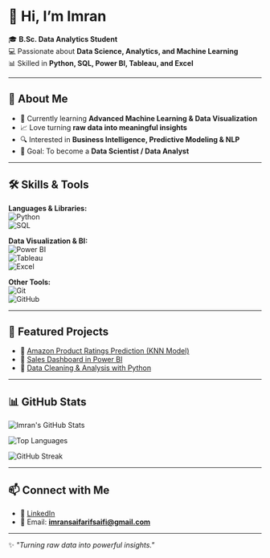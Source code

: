 # 👋 Hi, I’m Imran  

🎓 **B.Sc. Data Analytics Student**  
💻 Passionate about **Data Science, Analytics, and Machine Learning**  
📊 Skilled in **Python, SQL, Power BI, Tableau, and Excel**  

---

## 🚀 About Me  
- 🌱 Currently learning **Advanced Machine Learning & Data Visualization**  
- 📈 Love turning **raw data into meaningful insights**  
- 🔍 Interested in **Business Intelligence, Predictive Modeling & NLP**  
- 🎯 Goal: To become a **Data Scientist / Data Analyst**  

---

## 🛠️ Skills & Tools  

**Languages & Libraries:**  
![Python](https://img.shields.io/badge/Python-3776AB?style=for-the-badge&logo=python&logoColor=white)  
![SQL](https://img.shields.io/badge/SQL-336791?style=for-the-badge&logo=postgresql&logoColor=white)  

**Data Visualization & BI:**  
![Power BI](https://img.shields.io/badge/Power%20BI-F2C811?style=for-the-badge&logo=powerbi&logoColor=black)  
![Tableau](https://img.shields.io/badge/Tableau-E97627?style=for-the-badge&logo=tableau&logoColor=white)  
![Excel](https://img.shields.io/badge/Excel-217346?style=for-the-badge&logo=microsoft-excel&logoColor=white)  

**Other Tools:**  
![Git](https://img.shields.io/badge/Git-F05032?style=for-the-badge&logo=git&logoColor=white)  
![GitHub](https://img.shields.io/badge/GitHub-181717?style=for-the-badge&logo=github&logoColor=white)  

---

## 📂 Featured Projects  
- 📌 [Amazon Product Ratings Prediction (KNN Model)](your-project-link)  
- 📌 [Sales Dashboard in Power BI](your-project-link)  
- 📌 [Data Cleaning & Analysis with Python](your-project-link)  

---

## 📊 GitHub Stats  

![Imran's GitHub Stats](https://github-readme-stats.vercel.app/api?username=imran1866&show_icons=true&theme=radical)  

![Top Languages](https://github-readme-stats.vercel.app/api/top-langs/?username=imran1866&layout=compact&theme=radical)  

![GitHub Streak](https://streak-stats.demolab.com?user=imran1866&theme=radical&border_radius=10)  

---

## 📫 Connect with Me  
- 💼 [LinkedIn](https://shorturl.at/Reilq)  
- 📧 Email: **imransaifarifsaifi@gmail.com**  

---

✨ *"Turning raw data into powerful insights."*  

